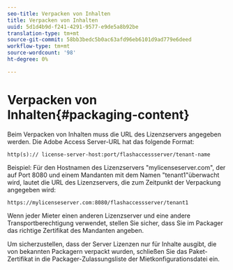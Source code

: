 ```yaml
---
seo-title: Verpacken von Inhalten
title: Verpacken von Inhalten
uuid: 5d1d4b9d-f241-4291-9577-e9de5a8b92be
translation-type: tm+mt
source-git-commit: 58bb3bedc5b0ac63afd96eb6101d9ad779e6deed
workflow-type: tm+mt
source-wordcount: '98'
ht-degree: 0%

---
```



# Verpacken von Inhalten{#packaging-content}

Beim Verpacken von Inhalten muss die URL des Lizenzservers angegeben werden. Die Adobe Access Server-URL hat das folgende Format:

```
http(s):// license-server-host:port/flashaccessserver/tenant-name
```

Beispiel: Für den Hostnamen des Lizenzservers &quot;mylicenseserver.com&quot;, der auf Port 8080 und einem Mandanten mit dem Namen &quot;tenant1&quot;überwacht wird, lautet die URL des Lizenzservers, die zum Zeitpunkt der Verpackung angegeben wird:

```
https://mylicenseserver.com:8080/flashaccessserver/tenant1
```

Wenn jeder Mieter einen anderen Lizenzserver und eine andere Transportberechtigung verwendet, stellen Sie sicher, dass Sie im Packager das richtige Zertifikat des Mandanten angeben.

Um sicherzustellen, dass der Server Lizenzen nur für Inhalte ausgibt, die von bekannten Packagern verpackt wurden, schließen Sie das Paket-Zertifikat in die Packager-Zulassungsliste der Mietkonfigurationsdatei ein.
